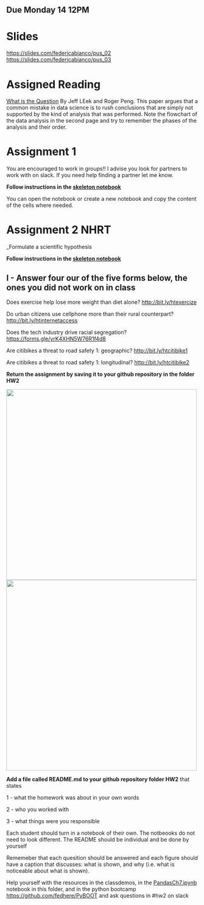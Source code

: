 ## Due Monday 14 12PM

# Slides
https://slides.com/federicabianco/pus_02 https://slides.com/federicabianco/pus_03


# Assigned Reading

[What is the Question](http://fbb.space/PUS2020/reading/The%20Research%20Question-2015-Leek-1314-5.pdf) By Jeff LEek and Roger Peng. 
This paper argues that a common mistake in data science is to rush conclusions that are simply not supported by the kind of analysis that was performed. 
Note the flowchart of the data analysis in the second page and try to remember the phases of the analysis and their order.

# Assignment 1 


You are encouraged to work in groups!! I advise you look for partners to work with on slack. If you need help finding a partner let me know.

**Follow instructions in the [skeleton notebook](https://github.com/fedhere/PUS2024/blob/master/HW2/PhillyParks_instructions.ipynb)** 

You can open the notebook or create a new notebook and copy the content of the cells where needed. 

# Assignment 2 NHRT

_Formulate a scientific hypothesis

**Follow instructions in the [skeleton notebook](https://github.com/fedhere/PUS2024/blob/master/HW2/PhillyParks_instructions.ipynb)**

## I - Answer four our of the five forms below, the ones you did not work on in class
Does exercise help lose more weight than diet alone? <a href="http://bit.ly/htexercize" target="_blank">http://bit.ly/htexercize</a></p>

Do urban citizens use cellphone more than their rural counterpart? <a href="http://bit.ly/htinternetaccess" targret="_blank">http://bit.ly/htinternetaccess</a></p>

Does the tech industry drive racial segregation? <a href="http://bit.ly/htinternetaccess" target="_blank">https://forms.gle/yrK4XHN5W76R1f4d8</a></p>


Are citibikes a threat to road safety 1: geographic? <a href="http://bit.ly/htcitibike1" target="_blank">http://bit.ly/htcitibike1</a></p>


Are citibikes a threat to road safety 1: longitudinal? </span><a href="http://bit.ly/htcitibike2" target="_blank">http://bit.ly/htcitibike2</a></p>
</div></div>



**Return the assignment by saving it to your github repository in the folder HW2**

<img src="https://github.com/fedhere/PUS2020_FBianco/blob/master/HW2/Screen%20Shot%202020-09-09%20at%2011.16.24%20PM.png"  width="500">
<img src="https://github.com/fedhere/PUS2020_FBianco/blob/master/HW2/Screen%20Shot%202020-09-09%20at%2011.16.55%20PM.png"  width="500">

**Add a file called README.md to your github repository folder HW2** that states

1 - what the homework was about in your own words

2 - who you worked with

3 - what things were you responsible 

Each student should turn in a notebook of their own. The notbeooks do not need to look different. The README should be individual and be done by yourself



Rememeber that each quesition should be answered and each figure should have a caption that discusses: what is shown, and why (i.e. what is noticeable about what is shown).

Help yourself with the resources in the classdemos, in the [PandasCh7.ipynb](https://github.com/fedhere/PUS2020_FBianco/blob/master/HW2/PandasCh7.ipynb) notebook in this folder, and in the python bootcamp https://github.com/fedhere/PyBOOT and ask questions in #hw2 on slack
